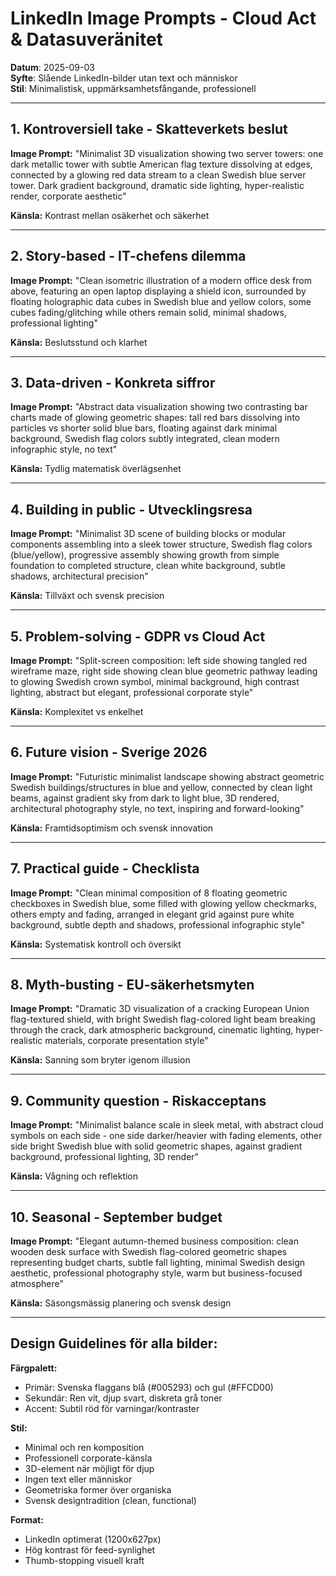 # LinkedIn Image Prompts - Cloud Act & Datasuveränitet
**Datum**: 2025-09-03  
**Syfte**: Slående LinkedIn-bilder utan text och människor  
**Stil**: Minimalistisk, uppmärksamhetsfångande, professionell

---

## 1. Kontroversiell take - Skatteverkets beslut

**Image Prompt:**
"Minimalist 3D visualization showing two server towers: one dark metallic tower with subtle American flag texture dissolving at edges, connected by a glowing red data stream to a clean Swedish blue server tower. Dark gradient background, dramatic side lighting, hyper-realistic render, corporate aesthetic"

**Känsla:** Kontrast mellan osäkerhet och säkerhet

---

## 2. Story-based - IT-chefens dilemma  

**Image Prompt:**
"Clean isometric illustration of a modern office desk from above, featuring an open laptop displaying a shield icon, surrounded by floating holographic data cubes in Swedish blue and yellow colors, some cubes fading/glitching while others remain solid, minimal shadows, professional lighting"

**Känsla:** Beslutsstund och klarhet

---

## 3. Data-driven - Konkreta siffror

**Image Prompt:**
"Abstract data visualization showing two contrasting bar charts made of glowing geometric shapes: tall red bars dissolving into particles vs shorter solid blue bars, floating against dark minimal background, Swedish flag colors subtly integrated, clean modern infographic style, no text"

**Känsla:** Tydlig matematisk överlägsenhet

---

## 4. Building in public - Utvecklingsresa

**Image Prompt:**
"Minimalist 3D scene of building blocks or modular components assembling into a sleek tower structure, Swedish flag colors (blue/yellow), progressive assembly showing growth from simple foundation to completed structure, clean white background, subtle shadows, architectural precision"

**Känsla:** Tillväxt och svensk precision

---

## 5. Problem-solving - GDPR vs Cloud Act

**Image Prompt:**
"Split-screen composition: left side showing tangled red wireframe maze, right side showing clean blue geometric pathway leading to glowing Swedish crown symbol, minimal background, high contrast lighting, abstract but elegant, professional corporate style"

**Känsla:** Komplexitet vs enkelhet

---

## 6. Future vision - Sverige 2026

**Image Prompt:**
"Futuristic minimalist landscape showing abstract geometric Swedish buildings/structures in blue and yellow, connected by clean light beams, against gradient sky from dark to light blue, 3D rendered, architectural photography style, no text, inspiring and forward-looking"

**Känsla:** Framtidsoptimism och svensk innovation

---

## 7. Practical guide - Checklista

**Image Prompt:**
"Clean minimal composition of 8 floating geometric checkboxes in Swedish blue, some filled with glowing yellow checkmarks, others empty and fading, arranged in elegant grid against pure white background, subtle depth and shadows, professional infographic style"

**Känsla:** Systematisk kontroll och översikt

---

## 8. Myth-busting - EU-säkerhetsmyten

**Image Prompt:**
"Dramatic 3D visualization of a cracking European Union flag-textured shield, with bright Swedish flag-colored light beam breaking through the crack, dark atmospheric background, cinematic lighting, hyper-realistic materials, corporate presentation style"

**Känsla:** Sanning som bryter igenom illusion

---

## 9. Community question - Riskacceptans

**Image Prompt:**
"Minimalist balance scale in sleek metal, with abstract cloud symbols on each side - one side darker/heavier with fading elements, other side bright Swedish blue with solid geometric shapes, against gradient background, professional lighting, 3D render"

**Känsla:** Vågning och reflektion

---

## 10. Seasonal - September budget

**Image Prompt:**
"Elegant autumn-themed business composition: clean wooden desk surface with Swedish flag-colored geometric shapes representing budget charts, subtle fall lighting, minimal Swedish design aesthetic, professional photography style, warm but business-focused atmosphere"

**Känsla:** Säsongsmässig planering och svensk design

---

## Design Guidelines för alla bilder:

**Färgpalett:**
- Primär: Svenska flaggans blå (#005293) och gul (#FFCD00)
- Sekundär: Ren vit, djup svart, diskreta grå toner
- Accent: Subtil röd för varningar/kontraster

**Stil:**
- Minimal och ren komposition
- Professionell corporate-känsla
- 3D-element när möjligt för djup
- Ingen text eller människor
- Geometriska former över organiska
- Svensk designtradition (clean, functional)

**Format:**
- LinkedIn optimerat (1200x627px)
- Hög kontrast för feed-synlighet
- Thumb-stopping visuell kraft